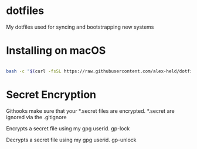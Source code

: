 # dotfiles
My dotfiles used for syncing and bootstrapping new systems

# Installing on macOS

``` bash

bash -c "$(curl -fsSL https://raw.githubusercontent.com/alex-held/dotfiles/master/configure.sh)"

```

# Secret Encryption

Githooks make sure that your *.secret files are encrypted.
*.secret are ignored via the .gitignore

Encrypts a secret file using my gpg userid.
gp-lock <secret-file>

Decrypts a secret file using my gpg userid.
gp-unlock <encrypted-secret-file> <decrypted-file>